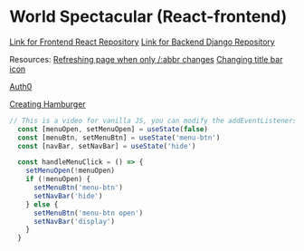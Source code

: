 # World Spectacular (React-frontend)

[Link for Frontend React Repository](https://github.com/aflack143/world_spectacular_frontend)
[Link for Backend Django Repository](https://github.com/aflack143/world_spectacular_backend)


Resources: 
[Refreshing page when only /:abbr changes](https://stackoverflow.com/questions/64223938/react-link-doesnt-refresh-page-automatically)
[Changing title bar icon](https://www.geeksforgeeks.org/how-to-add-icon-logo-in-title-bar-using-html/)

[Auth0](https://auth0.com/blog/complete-guide-to-react-user-authentication/#Calling-an-API)

[Creating Hamburger](https://www.youtube.com/watch?v=dIyVTjJAkLw)
```js
// This is a video for vanilla JS, you can modify the addEventListeners to be onClick methods:
  const [menuOpen, setMenuOpen] = useState(false)
  const [menuBtn, setMenuBtn] = useState('menu-btn')
  const [navBar, setNavBar] = useState('hide')

  const handleMenuClick = () => {
    setMenuOpen(!menuOpen)
    if (!menuOpen) {
      setMenuBtn('menu-btn')
      setNavBar('hide')
    } else {
      setMenuBtn('menu-btn open')
      setNavBar('display')
    }
  }
````